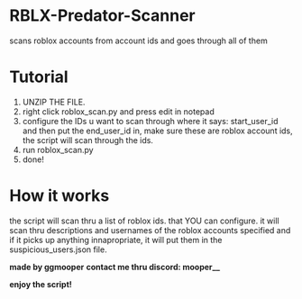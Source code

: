 # RBLX-Predator-Scanner
scans roblox accounts from account ids and goes through all of them

# Tutorial
1. UNZIP THE FILE.
2. right click roblox_scan.py and press edit in notepad
3. configure the IDs u want to scan through where it says: start_user_id and then put the end_user_id in, make sure these are roblox account ids, the script will scan through the ids.
4. run roblox_scan.py
5. done!

# How it works
the script will scan thru a list of roblox ids. that YOU can configure. it will scan thru descriptions and usernames of the roblox accounts specified and if it picks up anything innapropriate, it will put them in the suspicious_users.json file.


**made by ggmooper**
**contact me thru discord: mooper__**

**enjoy the script!**
